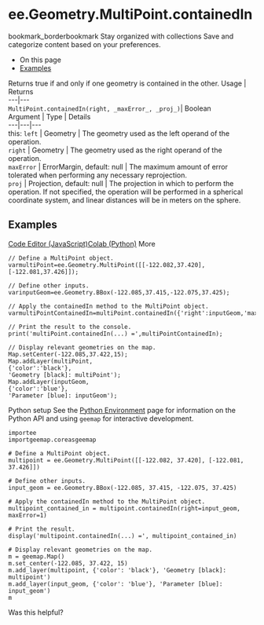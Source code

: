  
#  ee.Geometry.MultiPoint.containedIn
bookmark_borderbookmark Stay organized with collections  Save and categorize content based on your preferences.
  * On this page
  * [Examples](https://developers.google.com/earth-engine/apidocs/ee-geometry-multipoint-containedin#examples)


Returns true if and only if one geometry is contained in the other.
Usage | Returns  
---|---  
`MultiPoint.containedIn(right, _maxError_, _proj_)`|  Boolean  
Argument | Type | Details  
---|---|---  
this: `left` | Geometry | The geometry used as the left operand of the operation.  
`right` | Geometry | The geometry used as the right operand of the operation.  
`maxError` | ErrorMargin, default: null | The maximum amount of error tolerated when performing any necessary reprojection.  
`proj` | Projection, default: null | The projection in which to perform the operation. If not specified, the operation will be performed in a spherical coordinate system, and linear distances will be in meters on the sphere.  
## Examples
[Code Editor (JavaScript)](https://developers.google.com/earth-engine/apidocs/ee-geometry-multipoint-containedin#code-editor-javascript-sample)[Colab (Python)](https://developers.google.com/earth-engine/apidocs/ee-geometry-multipoint-containedin#colab-python-sample) More
```
// Define a MultiPoint object.
varmultiPoint=ee.Geometry.MultiPoint([[-122.082,37.420],[-122.081,37.426]]);

// Define other inputs.
varinputGeom=ee.Geometry.BBox(-122.085,37.415,-122.075,37.425);

// Apply the containedIn method to the MultiPoint object.
varmultiPointContainedIn=multiPoint.containedIn({'right':inputGeom,'maxError':1});

// Print the result to the console.
print('multiPoint.containedIn(...) =',multiPointContainedIn);

// Display relevant geometries on the map.
Map.setCenter(-122.085,37.422,15);
Map.addLayer(multiPoint,
{'color':'black'},
'Geometry [black]: multiPoint');
Map.addLayer(inputGeom,
{'color':'blue'},
'Parameter [blue]: inputGeom');
```
Python setup
See the [ Python Environment](https://developers.google.com/earth-engine/guides/python_install) page for information on the Python API and using `geemap` for interactive development.
```
importee
importgeemap.coreasgeemap
```
```
# Define a MultiPoint object.
multipoint = ee.Geometry.MultiPoint([[-122.082, 37.420], [-122.081, 37.426]])

# Define other inputs.
input_geom = ee.Geometry.BBox(-122.085, 37.415, -122.075, 37.425)

# Apply the containedIn method to the MultiPoint object.
multipoint_contained_in = multipoint.containedIn(right=input_geom, maxError=1)

# Print the result.
display('multipoint.containedIn(...) =', multipoint_contained_in)

# Display relevant geometries on the map.
m = geemap.Map()
m.set_center(-122.085, 37.422, 15)
m.add_layer(multipoint, {'color': 'black'}, 'Geometry [black]: multipoint')
m.add_layer(input_geom, {'color': 'blue'}, 'Parameter [blue]: input_geom')
m
```

Was this helpful?
